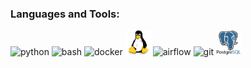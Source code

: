 <h3 align="left">Languages and Tools:</h3>
<p align="left">

  
<p align="left">
  <a><img src="https://cdn.jsdelivr.net/gh/devicons/devicon@latest/icons/python/python-original-wordmark.svg" alt="python" width="40" height="40" /></a>
  <a><img src="https://cdn.jsdelivr.net/gh/devicons/devicon@latest/icons/bash/bash-plain.svg" alt="bash" width="40" height="40" /></a>
  <a><img src="https://cdn.jsdelivr.net/gh/devicons/devicon@latest/icons/docker/docker-plain-wordmark.svg" alt="docker" width="40" height="40"/></a>
  <a><img src="https://raw.githubusercontent.com/devicons/devicon/master/icons/linux/linux-original.svg" alt="linux" width="40" height="40"/></a>
  <a><img src="https://cdn.jsdelivr.net/gh/devicons/devicon@latest/icons/apacheairflow/apacheairflow-original-wordmark.svg" alt="airflow" width="40" height="40"/></a>
  <a><img src="https://cdn.jsdelivr.net/gh/devicons/devicon@latest/icons/git/git-plain-wordmark.svg" alt="git" width="40" height="40"/></a>
  <a><img src="https://raw.githubusercontent.com/devicons/devicon/master/icons/postgresql/postgresql-original-wordmark.svg" alt="postgresql" width="40" height="40"/></a>
</p>

